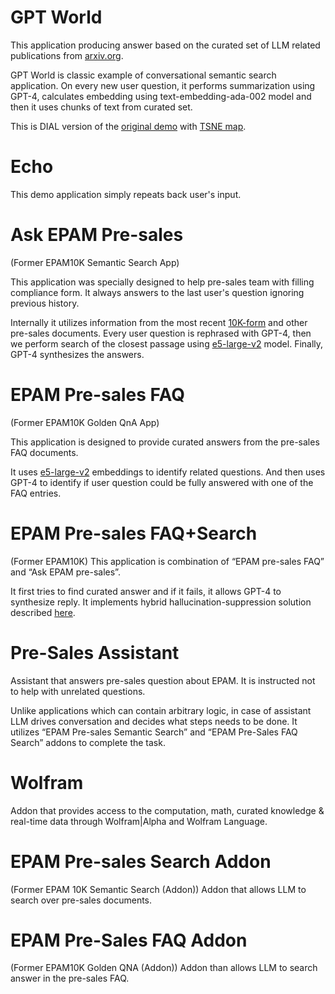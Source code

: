 # GPT World 

This application producing answer based on the curated set of LLM related publications from [arxiv.org](https://arxiv.org).

GPT World is classic example of conversational semantic search application.
On every new user question, it performs summarization using GPT-4, calculates embedding using text-embedding-ada-002 model and then it uses chunks of text from curated set.

This is DIAL version of the [original demo](https://deltix.io/interactive-gpt-world-map.html) with [TSNE map](https://en.wikipedia.org/wiki/T-distributed_stochastic_neighbor_embedding).

# Echo 

This demo application simply repeats back user's input.

# Ask EPAM Pre-sales
(Former EPAM10K Semantic Search App)

This application was specially designed to help pre-sales team with filling compliance form. It always answers to the last user's question ignoring previous history.

Internally it utilizes information from the most recent [10K-form](https://investors.epam.com/investors/sec-filings) and other pre-sales documents. 
Every user question is rephrased with GPT-4, then we perform search of the closest passage using [e5-large-v2](https://huggingface.co/intfloat/e5-large-v2) model. Finally, GPT-4 synthesizes the answers.

# EPAM Pre-sales FAQ
(Former EPAM10K Golden QnA App)

This application is designed to provide curated answers from the pre-sales FAQ documents. 

It uses [e5-large-v2](https://huggingface.co/intfloat/e5-large-v2) embeddings to identify related questions. And then uses GPT-4 to identify if user question could be fully answered with one of the FAQ entries.

# EPAM Pre-sales FAQ+Search
(Former EPAM10K)
This application is combination of “EPAM pre-sales FAQ” and “Ask EPAM pre-sales”. 

It first tries to find curated answer and if it fails, it allows GPT-4 to synthesize reply. It implements hybrid hallucination-suppression solution described [here](https://epam-rail.com/custom-framework).

# Pre-Sales Assistant

Assistant that answers pre-sales question about EPAM. It is instructed not to help with unrelated questions. 

Unlike applications which can contain arbitrary logic, in case of assistant LLM drives conversation and decides what steps needs to be done. It utilizes “EPAM Pre-sales Semantic Search” and “EPAM Pre-Sales FAQ Search” addons to complete the task. 

# Wolfram
Addon that provides access to the computation, math, curated knowledge & real-time data through Wolfram|Alpha and Wolfram Language.

# EPAM Pre-sales Search Addon
(Former EPAM 10K Semantic Search (Addon))
Addon that allows LLM to search over pre-sales documents. 

# EPAM Pre-Sales FAQ Addon
(Former EPAM10K Golden QNA (Addon))
Addon than allows LLM to search answer in the pre-sales FAQ. 
